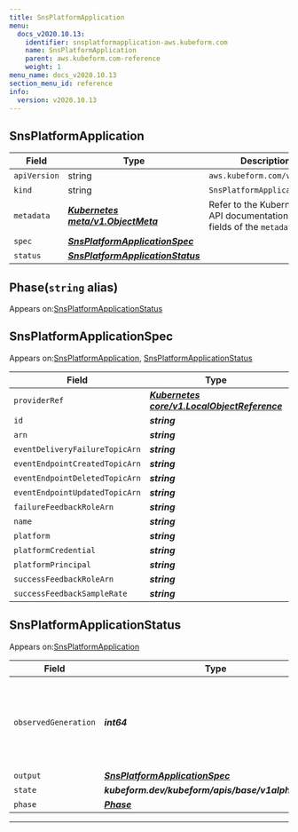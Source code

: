 ```yaml
---
title: SnsPlatformApplication
menu:
  docs_v2020.10.13:
    identifier: snsplatformapplication-aws.kubeform.com
    name: SnsPlatformApplication
    parent: aws.kubeform.com-reference
    weight: 1
menu_name: docs_v2020.10.13
section_menu_id: reference
info:
  version: v2020.10.13
---
```


## SnsPlatformApplication
| Field | Type | Description |
| ------ | ----- | ----------- |
| `apiVersion` | string | `aws.kubeform.com/v1alpha1` |
|    `kind` | string | `SnsPlatformApplication` |
| `metadata` | ***[Kubernetes meta/v1.ObjectMeta](https://kubernetes.io/docs/reference/generated/kubernetes-api/v1.13/#objectmeta-v1-meta)***|Refer to the Kubernetes API documentation for the fields of the `metadata` field.|
| `spec` | ***[SnsPlatformApplicationSpec](#snsplatformapplicationspec)***||
| `status` | ***[SnsPlatformApplicationStatus](#snsplatformapplicationstatus)***||
## Phase(`string` alias)

Appears on:[SnsPlatformApplicationStatus](#snsplatformapplicationstatus)

## SnsPlatformApplicationSpec

Appears on:[SnsPlatformApplication](#snsplatformapplication), [SnsPlatformApplicationStatus](#snsplatformapplicationstatus)

| Field | Type | Description |
| ------ | ----- | ----------- |
| `providerRef` | ***[Kubernetes core/v1.LocalObjectReference](https://kubernetes.io/docs/reference/generated/kubernetes-api/v1.13/#localobjectreference-v1-core)***||
| `id` | ***string***||
| `arn` | ***string***| ***(Optional)*** |
| `eventDeliveryFailureTopicArn` | ***string***| ***(Optional)*** |
| `eventEndpointCreatedTopicArn` | ***string***| ***(Optional)*** |
| `eventEndpointDeletedTopicArn` | ***string***| ***(Optional)*** |
| `eventEndpointUpdatedTopicArn` | ***string***| ***(Optional)*** |
| `failureFeedbackRoleArn` | ***string***| ***(Optional)*** |
| `name` | ***string***||
| `platform` | ***string***||
| `platformCredential` | ***string***||
| `platformPrincipal` | ***string***| ***(Optional)*** |
| `successFeedbackRoleArn` | ***string***| ***(Optional)*** |
| `successFeedbackSampleRate` | ***string***| ***(Optional)*** |
## SnsPlatformApplicationStatus

Appears on:[SnsPlatformApplication](#snsplatformapplication)

| Field | Type | Description |
| ------ | ----- | ----------- |
| `observedGeneration` | ***int64***| ***(Optional)*** Resource generation, which is updated on mutation by the API Server.|
| `output` | ***[SnsPlatformApplicationSpec](#snsplatformapplicationspec)***| ***(Optional)*** |
| `state` | ***kubeform.dev/kubeform/apis/base/v1alpha1.State***| ***(Optional)*** |
| `phase` | ***[Phase](#phase)***| ***(Optional)*** |
---
